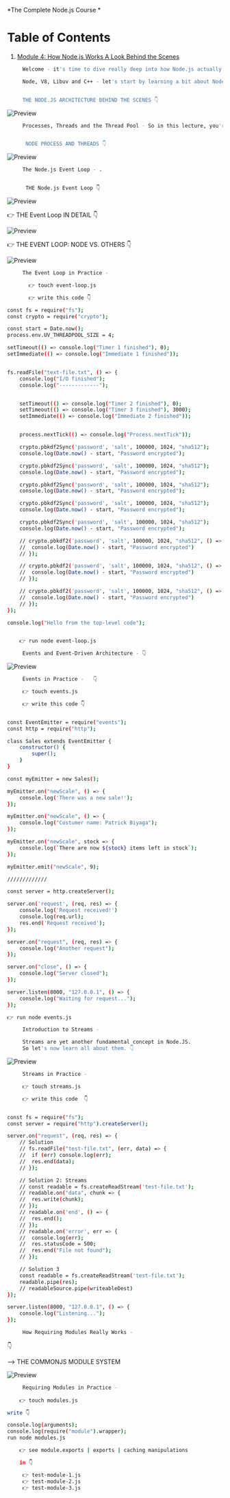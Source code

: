 *The Complete Node.js Course *

# Table of Contents

1. [Module 4: How Node.js Works A Look Behind the Scenes]()


```bash
	 Welcome - it's time to dive really deep into how Node.js actually works behind the scenes. all about Node.js architecture, events and the event loop. streams, modules, and more.
```


```bash
	 Node, V8, Libuv and C++ - let's start by learning a bit about Node architecture. 


	 THE NODE.JS ARCHITECTURE BEHIND THE SCENES 👇
```

![Preview](https://github.com/patbi/Node.JS_series/blob/main/HowNode.jsWorksALookBehindtheScenes/nodejsarch.JPG)


```bash
	 Processes, Threads and the Thread Pool - So in this lecture, you're gonna learn all about threads and thread pool.


	  NODE PROCESS AND THREADS 👇
```

![Preview](https://github.com/patbi/Node.JS_series/blob/main/HowNode.jsWorksALookBehindtheScenes/NPT.JPG)



```bash
	 The Node.js Event Loop - .


	  THE Node.js Event Loop 👇
```

![Preview](https://github.com/patbi/Node.JS_series/blob/main/HowNode.jsWorksALookBehindtheScenes/NEL.JPG)


👉 THE Event Loop IN DETAIL 👇

![Preview](https://github.com/patbi/Node.JS_series/blob/main/HowNode.jsWorksALookBehindtheScenes/ELID.JPG)


👉 THE EVENT LOOP: NODE VS. OTHERS 👇

![Preview](https://github.com/patbi/Node.JS_series/blob/main/HowNode.jsWorksALookBehindtheScenes/NVO.JPG)


```bash
	 The Event Loop in Practice - 

	   👉 touch event-loop.js

	   👉 write this code 👇

const fs = require("fs");
const crypto = require("crypto");

const start = Date.now();
process.env.UV_THREADPOOL_SIZE = 4;

setTimeout(() => console.log("Timer 1 finished"), 0);
setImmediate(() => console.log("Immediate 1 finished"));


fs.readFile("text-file.txt", () => {
	console.log("I/O finished");
	console.log("-------------");


	setTimeout(() => console.log("Timer 2 finished"), 0);
	setTimeout(() => console.log("Timer 3 finished"), 3000);
	setImmediate(() => console.log("Immediate 2 finished"));


	process.nextTick(() => console.log("Process.nextTick"));

	crypto.pbkdf2Sync('password', 'salt', 100000, 1024, "sha512");
	console.log(Date.now() - start, "Password encrypted");

	crypto.pbkdf2Sync('password', 'salt', 100000, 1024, "sha512");
	console.log(Date.now() - start, "Password encrypted");

	crypto.pbkdf2Sync('password', 'salt', 100000, 1024, "sha512");
	console.log(Date.now() - start, "Password encrypted");

	crypto.pbkdf2Sync('password', 'salt', 100000, 1024, "sha512");
	console.log(Date.now() - start, "Password encrypted");

	crypto.pbkdf2Sync('password', 'salt', 100000, 1024, "sha512");
	console.log(Date.now() - start, "Password encrypted");

	// crypto.pbkdf2('password', 'salt', 100000, 1024, "sha512", () => {
	// 	console.log(Date.now() - start, "Password encrypted")
	// });

	// crypto.pbkdf2('password', 'salt', 100000, 1024, "sha512", () => {
	// 	console.log(Date.now() - start, "Password encrypted")
	// });

	// crypto.pbkdf2('password', 'salt', 100000, 1024, "sha512", () => {
	// 	console.log(Date.now() - start, "Password encrypted")
	// });
});

console.log("Hello from the top-level code");


	👉 run node event-loop.js

```


```bash
	 Events and Event-Driven Architecture -	👇  
```

![Preview](https://github.com/patbi/Node.JS_series/blob/main/HowNode.jsWorksALookBehindtheScenes/EDA.JPG)


```bash
	 Events in Practice -	👇 

	 👉 touch events.js

	 👉 write this code 👇


const EventEmitter = require("events");
const http = require("http");

class Sales extends EventEmitter {
	constructor() {
		super();
	}
}

const myEmitter = new Sales();

myEmitter.on("newScale", () => {
	console.log('There was a new sale!');
});

myEmitter.on("newScale", () => {
	console.log("Costumer name: Patrick Biyaga");
});

myEmitter.on("newScale", stock => {
	console.log(`There are now ${stock} items left in stock`);
});

myEmitter.emit("newScale", 9);

/////////////

const server = http.createServer();

server.on('request', (req, res) => {
	console.log('Request received!')
	console.log(req.url);
	res.end('Request received');
});

server.on("request", (req, res) => {
	console.log("Another request");
});

server.on("close", () => {
	console.log("Server closed");
});

server.listen(8000, "127.0.0.1", () => {
	console.log("Waiting for request...");
});

👉 run node events.js
```


```bash
	 Introduction to Streams - 

	 Streams are yet another fundamental concept in Node.JS.
	 So let's now learn all about them. 👇
```

![Preview](https://github.com/patbi/Node.JS_series/blob/main/HowNode.jsWorksALookBehindtheScenes/SF.JPG)



```bash
	 Streams in Practice - 

	 👉 touch streams.js

	 👉 write this code  👇


const fs = require("fs");
const server = require("http").createServer();

server.on("request", (req, res) => {
	// Solution
	// fs.readFile("test-file.txt", (err, data) => {
	// 	if (err) console.log(err);
	// 	res.end(data);
	// });

	// Solution 2: Streams
	// const readable = fs.createReadStream('test-file.txt');
	// readable.on("data", chunk => {
	// 	res.write(chunk);
	// });
	// readable.on('end', () => {
	// 	res.end();
	// });
	// readable.on('error', err => {
	// 	console.log(err);
	// 	res.statusCode = 500;
	// 	res.end("File not found");
	// });

	// Solution 3
	const readable = fs.createReadStream('test-file.txt');
	readable.pipe(res);
	// readableSource.pipe(writeableDest)
});

server.listen(8000, "127.0.0.1", () => {
	console.log("Listening...");
});
```


```bash
	 How Requiring Modules Really Works -  
```

👇

--> THE COMMONJS MODULE SYSTEM

![Preview](https://github.com/patbi/Node.JS_series/blob/main/HowNode.jsWorksALookBehindtheScenes/TCMS.JPG)



```bash
	 Requiring Modules in Practice -
	
	👉 touch modules.js

write 👇

console.log(arguments);
console.log(require("module").wrapper);
run node modules.js

	👉 see module.exports | exports | caching manipulations

	in 👇

	 👉 test-module-1.js
	 👉 test-module-2.js
	 👉 test-module-3.js

```

